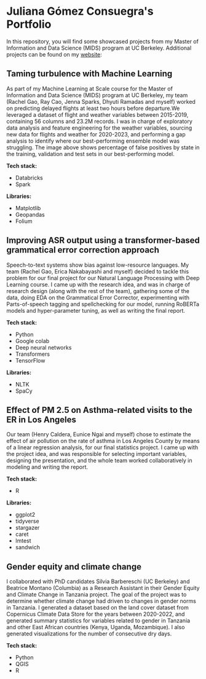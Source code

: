 # Juliana Gómez Consuegra's Portfolio

In this repository, you will find some showcased projects from my Master of Information and Data Science (MIDS) program at UC Berkeley. Additional projects can be found on my [website](https://julianagomezconsuegra.edi.eco/): 

## Taming turbulence with Machine Learning

As part of my Machine Learning at Scale course for the Master of Information and Data Science (MIDS) program at UC Berkeley, my team (Rachel Gao, Ray Cao, Jenna Sparks, Dhyuti Ramadas and myself) worked on predicting delayed flights at least two hours before departure.We leveraged a dataset of flight and weather variables between 2015-2019, containing 56 columns and 23.2M records. I was in charge of exploratory data analysis and feature engineering for the weather variables, sourcing new data for flights and weather for 2020-2023, and performing a gap analysis to identify where our best-performing ensemble model was struggling. The image above shows percentage of false positives by state in the training, validation and test sets in our best-performing model.

**Tech stack:**
- Databricks
- Spark

**Libraries:**
- Matplotlib
- Geopandas
- Folium


## Improving ASR output using a transformer-based grammatical error correction approach
Speech-to-text systems show bias against low-resource languages. My team (Rachel Gao, Erica Nakabayashi and myself) decided to tackle this problem for our final project for our Natural Language Processing with Deep Learning course. I came up with the research idea, and was in charge of research design (along with the rest of the team), gathering some of the data, doing EDA on the Grammatical Error Corrector, experimenting with Parts-of-speech tagging and spellchecking for our model, running RoBERTa models and hyper-parameter tuning, as well as writing the final report.

**Tech stack:**
- Python
- Google colab
- Deep neural networks
- Transformers
- TensorFlow

**Libraries:**
- NLTK 
- SpaCy


## Effect of PM 2.5 on Asthma-related visits to the ER in Los Angeles
Our team (Henry Caldera, Eunice Ngai and myself) chose to estimate the effect of air pollution on the rate of asthma in Los Angeles County by means of a linear regression analysis, for our final statistics project. I came up with the project idea, and was responsible for selecting important variables, designing the presentation, and the whole team worked collaboratively in modeling and writing the report.

**Tech stack:**
- R

**Libraries:**
- ggplot2 
- tidyverse
- stargazer
- caret
- lmtest
- sandwich
										

## Gender equity and climate change
I collaborated with PhD candidates Silvia Barbereschi (UC Berkeley) and Beatrice Montano (Columbia) as a Research Assistant in their Gender Equity and Climate Change in Tanzania project. The goal of the project was to determine whether climate change had driven to changes in gender norms in Tanzania. I generated a dataset based on the land cover dataset from Copernicus Climate Data Store for the years between 2020-2022, and generated summary statistics for variables related to gender in Tanzania and other East African countries (Kenya, Uganda, Mozambique). I also generated visualizations for the number of consecutive dry days.

**Tech stack:**
- Python
- QGIS
- R

